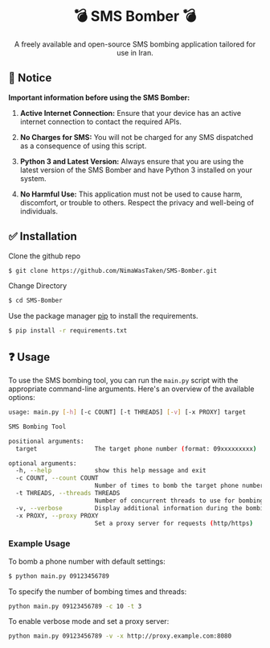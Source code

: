 <div align="center">
  <h1>💣 SMS Bomber 💣</h1>
</div>
<div align="center">
  <p>A freely available and open-source SMS bombing application tailored for use in Iran.</p>
</div>

## 📌 Notice
**Important information before using the SMS Bomber:**

1. **Active Internet Connection:** Ensure that your device has an active internet connection to contact the required APIs.

2. **No Charges for SMS:** You will not be charged for any SMS dispatched as a consequence of using this script.

3. **Python 3 and Latest Version:** Always ensure that you are using the latest version of the SMS Bomber and have Python 3 installed on your system.

4. **No Harmful Use:** This application must not be used to cause harm, discomfort, or trouble to others. Respect the privacy and well-being of individuals.

## ✅ Installation
Clone the github repo
```bash
$ git clone https://github.com/NimaWasTaken/SMS-Bomber.git
```
Change Directory
```bash
$ cd SMS-Bomber
```

Use the package manager [pip](https://pip.pypa.io/en/stable/getting-started/) to install the requirements.
```bash
$ pip install -r requirements.txt
```

## ❓ Usage
To use the SMS bombing tool, you can run the `main.py` script with the appropriate command-line arguments. Here's an overview of the available options:

```bash
usage: main.py [-h] [-c COUNT] [-t THREADS] [-v] [-x PROXY] target

SMS Bombing Tool

positional arguments:
  target                The target phone number (format: 09xxxxxxxxx)

optional arguments:
  -h, --help            show this help message and exit
  -c COUNT, --count COUNT
                        Number of times to bomb the target phone number (default is 1)
  -t THREADS, --threads THREADS
                        Number of concurrent threads to use for bombing (default is 5)
  -v, --verbose         Display additional information during the bombing process
  -x PROXY, --proxy PROXY
                        Set a proxy server for requests (http/https)
```
### Example Usage
To bomb a phone number with default settings:
```bash
$ python main.py 09123456789
```
To specify the number of bombing times and threads:
```bash
python main.py 09123456789 -c 10 -t 3
```
To enable verbose mode and set a proxy server:
```bash
python main.py 09123456789 -v -x http://proxy.example.com:8080
```
